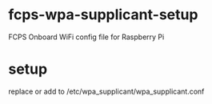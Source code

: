 # fcps-wpa-supplicant-setup

FCPS Onboard WiFi config file for Raspberry Pi

# setup

replace or add to /etc/wpa_supplicant/wpa_supplicant.conf